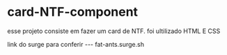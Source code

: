 # card-NTF-component

esse projeto consiste em fazer um card de NTF.
foi ultilizado HTML E CSS

link do surge para conferir --- fat-ants.surge.sh
